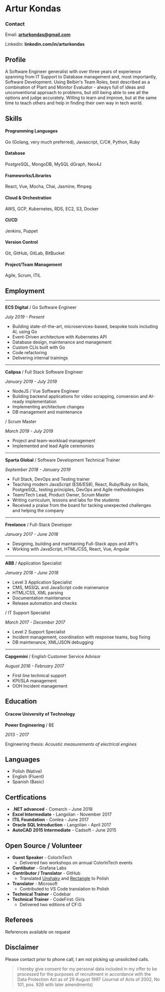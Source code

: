 # Artur Kondas

### Contact

Email: **arturkondas@gmail.com**

Linkedin: **linkedin.com/in/arturkondas**

## Profile

A Software Engineer generalist with over three years of experience spanning from IT Support to Database management and, most importantly, Software Development. Using Belbin's Team Roles, best described as a combination of Plant and Monitor Evaluator - always full of ideas and unconventional approach to problems, but still being able to see all the options and judge accurately. Willing to learn and improve, but at the same time to teach others and help in finding their own way in tech world.

## Skills

#### Programming Languages

Go (Golang, very much preferred), Javascript, C/C#, Python, Ruby

#### Database

PostgreSQL, MongoDB, MySQL dGraph, Neo4J

#### Frameworks/Libraries

React, Vue, Mocha, Chai, Jasmine, ffmpeg

#### Cloud & Orchestration

AWS, GCP, Kubernetes, RDS, EC2, S3, Docker

#### CI/CD

Jenkins, Puppet

#### Version Control

Git, GitHub, GitLab, BitBucket

#### Project/Team Management

Agile, Scrum, ITIL

## Employment

---

**ECS Digital** / Go Software Engineer

*July 2019 - Present*

* Building state-of-the-art, microservices-based, bespoke tools including AI, using Go
* Event-Driven architecture with Kubernetes API
* Database design, maintenance and management
* Custom CLIs built with Go
* Code refactoring
* Delivering internal trainings

---

**Calipsa** / Full Stack Software Engineer

*January 2019 - July 2019*

* NodeJS / Vue Software Engineer
* Building backend applications for video scrapping, conversion and AI-ready implementation
* Implementing architecture changes
* DB management and maintenance

/ Scrum Master

*March 2019 - July 2019*

* Project and team-workload management
* Implemented and lead Agile ceremonies

---

**Sparta Global** / Software Development Technical Trainer

*September 2018 - January 2019*

* Full Stack, DevOps and Testing trainer
* Teaching modern JavaScript (ES6/ES8), React, Ruby/Ruby on Rails, PostgreSQL, testing principles, DevOps and Agile methodologies
* Team/Tech Lead, Product Owner, Scrum Master
* Writing curriculum, lessons and labs for the students
* Received a praise from the board for tacking unexpected challenges and helping the company

---

**Freelance** / Full-Stack Developer

*January 2017 - June 2018*

* Designing, building and maintaining Full-Stack apps and API's
* Working with JavaScript, HTML/CSS, React, Vue, Angular

---

**ABB** / Application Specialist

*January 2018 - June 2018*

* Level 3 Application Specialist
* CMS, MSSQL and JavaScript code mainenance
* HTML/CSS, XML parsing
* Documentation maintenance
* Release automation and checks

/ IT Support Specialist

*March 2017 - December 2017*

* Level 2 Support Specialist
* Incident management, coordination with response teams, bug fixing
* DB maintenance, XML/JSON debugging

---

**Capgemini** / English Customer Service Advisor

*August 2016 - February 2017*

* First line technical support
* KPI/SLA management
* OOH Incident management

## Education

#### Cracow University of Technology

**Power Engineering** / BE

*2013 - 2017*

Engineering thesis: *Acoustic measurements of electrical engines*

## Languages

* Polish (Native)
* English (Fluent)
* Spanish (Basic)

## Certfications

* **.NET advanced** - Comarch - June 2018
* **Excel Intermediate** - Langolian - November 2017
* **ITIL Foundation** - Conlea - June 2017
* **Oracle SQL Introduction** - Langolian - April 2017
* **AutoCAD 2015 Intermediate** - Cadsoft - June 2015

## Open Source / Volunteer

* **Guest Speaker** - ColorInTech
  * Delivered two workshops on annual ColorInTech events 
* **Contibutor** - Grafana Labs
* **Contributor / Translator** - GitHub 
  * Translated [Unshaky](https://github.com/aahung/Unshaky) and [Rectangle](https://github.com/rxhanson/Rectangle) to Polish
* **Translator** - Microsoft
  * Contributed to VS Code translation to Polish
* **Technical Trainer** - Codebar
* **Technical Trainer** - CodeFirst: Girls
  * Delivered two editions of CF:G

## Referees

References available on request

## Disclaimer

Please contact prior to phone call, I am not picking up unsolicited calls.

 > I hereby give consent for my personal data included in my offer to be processed for the purposes of recruitment in accordance with the Data Protection Act as of 29 August 1997 (Journal of Acts of 2002, No 101, pos. 926 with later amendments)
